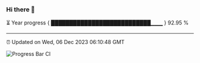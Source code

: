 ### Hi there 👋

⏳ Year progress { ███████████████████████████▁▁▁ } 92.95 %

---

⏰ Updated on Wed, 06 Dec 2023 06:10:48 GMT

![Progress Bar CI](https://github.com/Shyam-Makwana/GitHub-Actions-Demo/workflows/Progress%20Bar%20CI/badge.svg)
